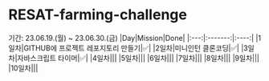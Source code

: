 # RESAT-farming-challenge
기간: 23.06.19.(월) ~ 23.06.30.(금) 
|Day|Mission|Done|
|:---:|:-------:|:----:|
|1일차|GITHUB에 프로젝트 레포지토리 만들기|✅|
|2일차|미니인턴 클론코딩|✅|
|3일차|자바스크립트 타이머|✅|
|4일차|||
|5일차|||
|6일차|||
|7일차|||
|8일차|||
|9일차|||
|10일차|||
